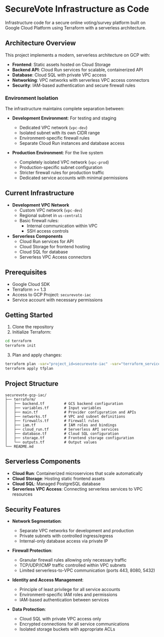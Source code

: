 # SecureVote Infrastructure as Code

Infrastructure code for a secure online voting/survey platform built on Google Cloud Platform using Terraform with a serverless architecture.

## Architecture Overview

This project implements a modern, serverless architecture on GCP with:

- **Frontend**: Static assets hosted on Cloud Storage
- **Backend API**: Cloud Run services for scalable, containerized API
- **Database**: Cloud SQL with private VPC access
- **Networking**: VPC networks with serverless VPC access connectors
- **Security**: IAM-based authentication and secure firewall rules

### Environment Isolation

The infrastructure maintains complete separation between:

- **Development Environment**: For testing and staging

  - Dedicated VPC network (`vpc-dev`)
  - Isolated subnet with its own CIDR range
  - Environment-specific firewall rules
  - Separate Cloud Run instances and database access

- **Production Environment**: For the live system
  - Completely isolated VPC network (`vpc-prod`)
  - Production-specific subnet configuration
  - Stricter firewall rules for production traffic
  - Dedicated service accounts with minimal permissions

## Current Infrastructure

- **Development VPC Network**
  - Custom VPC network (`vpc-dev`)
  - Regional subnet in `us-central1`
  - Basic firewall rules:
    - Internal communication within VPC
    - SSH access controls
- **Serverless Components**
  - Cloud Run services for API
  - Cloud Storage for frontend hosting
  - Cloud SQL for database
  - Serverless VPC Access connectors

## Prerequisites

- Google Cloud SDK
- Terraform >= 1.3
- Access to GCP Project: `securevote-iac`
- Service account with necessary permissions

## Getting Started

1. Clone the repository
2. Initialize Terraform:

```bash
cd terraform
terraform init
```

3. Plan and apply changes:

```bash
terraform plan -var="project_id=securevote-iac" -var="terraform_service_account_email=YOUR_SERVICE_ACCOUNT" -out=tfplan
terraform apply tfplan
```

## Project Structure

```
securevote-gcp-iac/
├── terraform/
│   ├── backend.tf         # GCS backend configuration
│   ├── variables.tf       # Input variables
│   ├── main.tf            # Provider configuration and APIs
│   ├── networks.tf        # VPC and subnet definitions
│   ├── firewalls.tf       # Firewall rules
│   ├── iam.tf             # IAM roles and bindings
│   ├── cloud_run.tf       # Serverless API services
│   ├── database.tf        # Cloud SQL configuration
│   ├── storage.tf         # Frontend storage configuration
│   └── outputs.tf         # Output values
└── README.md
```

## Serverless Components

- **Cloud Run**: Containerized microservices that scale automatically
- **Cloud Storage**: Hosting static frontend assets
- **Cloud SQL**: Managed PostgreSQL database
- **Serverless VPC Access**: Connecting serverless services to VPC resources

## Security Features

- **Network Segmentation**:

  - Separate VPC networks for development and production
  - Private subnets with controlled ingress/egress
  - Internal-only database access via private IP

- **Firewall Protection**:
  - Granular firewall rules allowing only necessary traffic
  - TCP/UDP/ICMP traffic controlled within VPC subnets
  - Limited serverless-to-VPC communication (ports 443, 8080, 5432)
- **Identity and Access Management**:

  - Principle of least privilege for all service accounts
  - Environment-specific IAM roles and permissions
  - IAM-based authentication between services

- **Data Protection**:
  - Cloud SQL with private VPC access only
  - Encrypted connections for all service communications
  - Isolated storage buckets with appropriate ACLs
